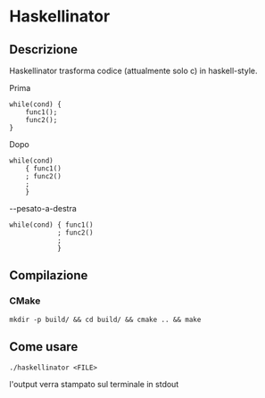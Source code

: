 # Haskellinator

## Descrizione

Haskellinator trasforma codice (attualmente solo c) in haskell-style.


Prima

    while(cond) {
        func1();
        func2();
    }

Dopo

    while(cond)
        { func1()
        ; func2()
        ;
        }

--pesato-a-destra

    while(cond) { func1()
                ; func2()
                ;
                }

## Compilazione

### CMake

    mkdir -p build/ && cd build/ && cmake .. && make

## Come usare

    ./haskellinator <FILE>

l'output verra stampato sul terminale in stdout
